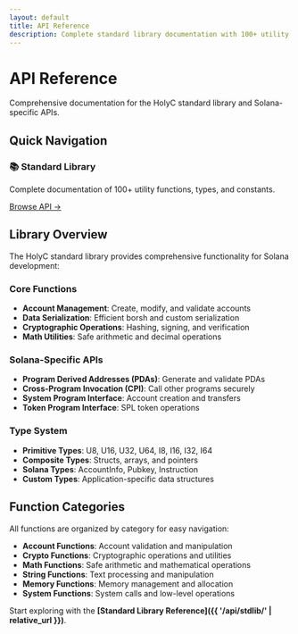```yaml
---
layout: default
title: API Reference
description: Complete standard library documentation with 100+ utility functions
---
```


# API Reference

Comprehensive documentation for the HolyC standard library and Solana-specific APIs.

## Quick Navigation

<div class="content-grid">
  <div class="feature-card">
    <h3>📚 Standard Library</h3>
    <p>Complete documentation of 100+ utility functions, types, and constants.</p>
    <a href="{{ '/api/stdlib/' | relative_url }}" class="card-link">Browse API →</a>
  </div>
</div>

## Library Overview

The HolyC standard library provides comprehensive functionality for Solana development:

### Core Functions
- **Account Management**: Create, modify, and validate accounts
- **Data Serialization**: Efficient borsh and custom serialization
- **Cryptographic Operations**: Hashing, signing, and verification
- **Math Utilities**: Safe arithmetic and decimal operations

### Solana-Specific APIs
- **Program Derived Addresses (PDAs)**: Generate and validate PDAs
- **Cross-Program Invocation (CPI)**: Call other programs securely
- **System Program Interface**: Account creation and transfers
- **Token Program Interface**: SPL token operations

### Type System
- **Primitive Types**: U8, U16, U32, U64, I8, I16, I32, I64
- **Composite Types**: Structs, arrays, and pointers
- **Solana Types**: AccountInfo, Pubkey, Instruction
- **Custom Types**: Application-specific data structures

## Function Categories

All functions are organized by category for easy navigation:

- **Account Functions**: Account validation and manipulation
- **Crypto Functions**: Cryptographic operations and utilities
- **Math Functions**: Safe arithmetic and mathematical operations
- **String Functions**: Text processing and manipulation
- **Memory Functions**: Memory management and allocation
- **System Functions**: System calls and low-level operations

Start exploring with the **[Standard Library Reference]({{ '/api/stdlib/' | relative_url }})**.